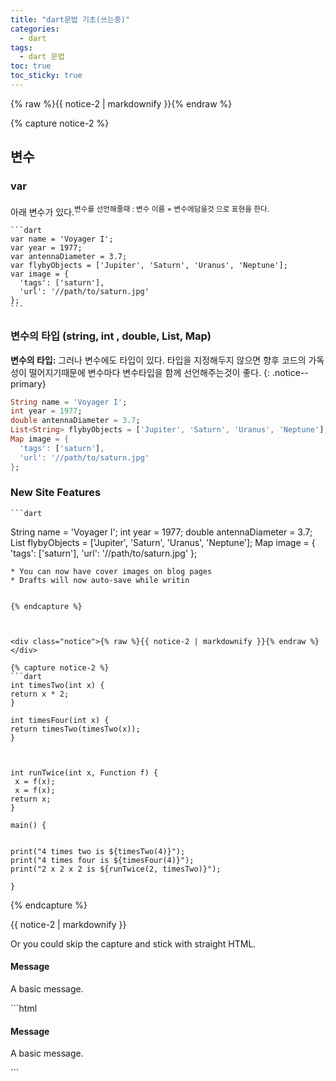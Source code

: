 ```yaml
---
title: "dart문법 기초(쓰는중)"
categories:
  - dart
tags:
  - dart 문법
toc: true
toc_sticky: true
---
```




<div class="notice">{% raw %}{{ notice-2 | markdownify }}{% endraw %}</div>


  {% capture notice-2 %}

## 변수

  ### var
  아래 변수가 있다.<sup>변수를 선언해줄때 :  변수 이름 = 변수에담을것  으로 표현을 한다. </sup> 

    ```dart
    var name = 'Voyager I';
    var year = 1977;
    var antennaDiameter = 3.7;
    var flybyObjects = ['Jupiter', 'Saturn', 'Uranus', 'Neptune'];
    var image = {
      'tags': ['saturn'],
      'url': '//path/to/saturn.jpg'
    };
    ```
### 변수의 타입 (string, int , double, List<String>, Map)

**변수의 타입:** 그러나 변수에도 타입이 있다. 타입을 지정해두지 않으면 향후 코드의 가독성이 떨어지기때문에 변수마다 변수타입을 함께 선언해주는것이 좋다. {: .notice--primary}


  ```dart
  String name = 'Voyager I';
  int year = 1977;
  double antennaDiameter = 3.7;
  List<String> flybyObjects = ['Jupiter', 'Saturn', 'Uranus', 'Neptune'];
  Map image = {
    'tags': ['saturn'],
    'url': '//path/to/saturn.jpg'
  };
  ```


  ### New Site Features
    ```dart
  String name = 'Voyager I';
  int year = 1977;
  double antennaDiameter = 3.7;
  List<String> flybyObjects = ['Jupiter', 'Saturn', 'Uranus', 'Neptune'];
  Map image = {
    'tags': ['saturn'],
    'url': '//path/to/saturn.jpg'
  };
  ```
  * You can now have cover images on blog pages
  * Drafts will now auto-save while writin


  {% endcapture %}



<div class="notice">{% raw %}{{ notice-2 | markdownify }}{% endraw %}</div>

  {% capture notice-2 %}
```dart
int timesTwo(int x) {
  return x * 2;
}

int timesFour(int x) { 
  return timesTwo(timesTwo(x));
}



int runTwice(int x, Function f) {
   x = f(x);
   x = f(x);
  return x;
}

main() {
  
  
  print("4 times two is ${timesTwo(4)}");
  print("4 times four is ${timesFour(4)}");
  print("2 x 2 x 2 is ${runTwice(2, timesTwo)}");
  
}
```
  {% endcapture %}


<div class="notice">
  {{ notice-2 | markdownify }}
</div>

Or you could skip the capture and stick with straight HTML.



<div class="notice">
  <h4>Message</h4>
  <p>A basic message.</p>
    ```html
    <div class="notice">
      <h4>Message</h4>
       <p>A basic message.</p>
    </div>
    ```
</div>